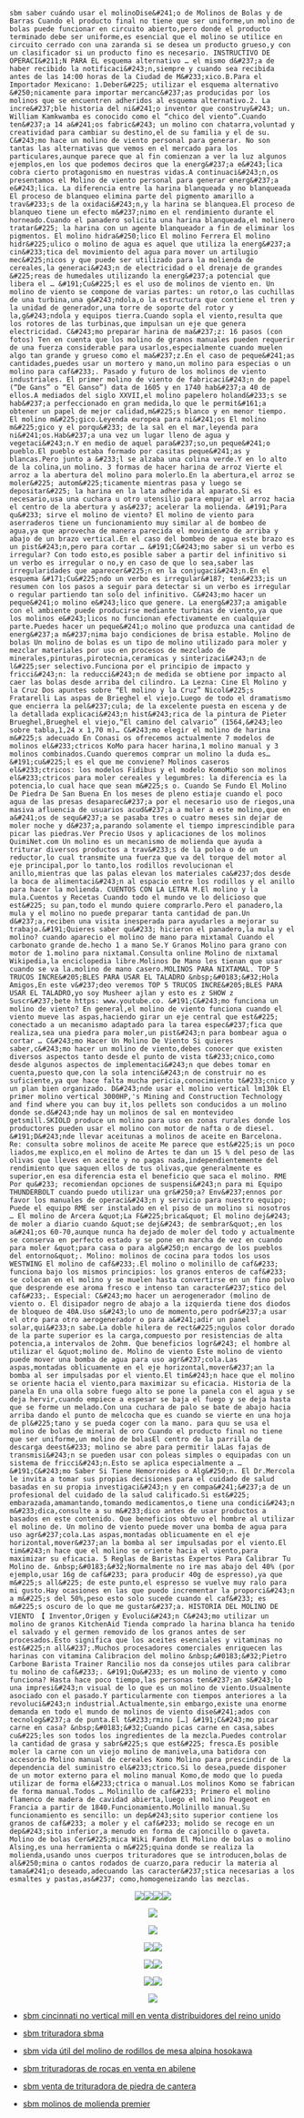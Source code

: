 
```
sbm saber cuándo usar el molinoDise&#241;o de Molinos de Bolas y de Barras Cuando el producto final no tiene que ser uniforme,un molino de bolas puede funcionar en circuito abierto,pero donde el producto terminado debe ser uniforme,es esencial que el molino se utilice en circuito cerrado con una zaranda si se desea un producto grueso,y con un clasificador si un producto fino es necesario. INSTRUCTIVO DE OPERACI&#211;N PARA EL esquema alternativo … el mismo d&#237;a de haber recibido la notificaci&#243;n,siempre y cuando sea recibida antes de las 14:00 horas de la Ciudad de M&#233;xico.B.Para el Importador Mexicano: 1.Deber&#225; utilizar el esquema alternativo &#250;nicamente para importar mercanc&#237;as producidas por los molinos que se encuentren adheridos al esquema alternativo.2. La incre&#237;ble historia del ni&#241;o inventor que construy&#243; un. William Kamkwamba es conocido como el “chico del viento”.Cuando ten&#237;a 14 a&#241;os fabric&#243; un molino con chatarra,voluntad y creatividad para cambiar su destino,el de su familia y el de su. C&#243;mo hace un molino de viento personal para generar. No son tantas las alternativas que vemos en el mercado para los particulares,aunque parece que al fin comienzan a ver la luz algunos ejemplos,en los que podemos deciros que la energ&#237;a e&#243;lica cobra cierto protagonismo en nuestras vidas.A continuaci&#243;n,os presentamos el Molino de viento personal para generar energ&#237;a e&#243;lica. La diferencia entre la harina blanqueada y no blanqueada El proceso de blanqueo elimina parte del pigmento amarillo a trav&#233;s de la oxidaci&#243;n,y la harina se blanquea.El proceso de blanqueo tiene un efecto m&#237;nimo en el rendimiento durante el horneado.Cuando el panadero solicita una harina blanqueada,el molinero tratar&#225; la harina con un agente blanqueador a fin de eliminar los pigmentos. El molino hidra&#250;lico El molino Ferrera El molino hidr&#225;ulico o molino de agua es aquel que utiliza la energ&#237;a cin&#233;tica del movimiento del agua para mover un artilugio mec&#225;nicos y que puede ser utilizado para la molienda de cereales,la generaci&#243;n de electricidad o el drenaje de grandes &#225;reas de humedales utilizando la energ&#237;a potencial que libera el … &#191;Cu&#225;l es el uso de molinos de viento en. Un molino de viento se compone de varias partes: un rotor,o las cuchillas de una turbina,una g&#243;ndola,o la estructura que contiene el tren y la unidad de generador,una torre de soporte del rotor y la,g&#243;ndola y equipos tierra.Cuando sopla el viento,resulta que los rotores de las turbinas,que impulsan un eje que genera electricidad. C&#243;mo preparar harina de ma&#237;z: 16 pasos (con fotos) Ten en cuenta que los molino de granos manuales pueden requerir de una fuerza considerable para usarlos,especialmente cuando muelen algo tan grande y grueso como el ma&#237;z.En el caso de peque&#241;as cantidades,puedes usar un mortero y mano,un molino para especias o un molino para caf&#233;. Pasado y futuro de los molinos de viento industriales. El primer molino de viento de fabricaci&#243;n de papel (“De Gans” o “El Ganso”) data de 1605 y en 1740 hab&#237;a 40 de ellos.A mediados del siglo XXVII,el molino papelero holand&#233;s se hab&#237;a perfeccionado en gran medida,lo que le permit&#161;a obtener un papel de mejor calidad,m&#225;s blanco y en menor tiempo. El molino m&#225;gico.Leyenda europea para ni&#241;os El molino m&#225;gico y el porqu&#233; de la sal en el mar,leyenda para ni&#241;os.Hab&#237;a una vez un lugar lleno de agua y vegetaci&#243;n.Y en medio de aquel para&#237;so,un peque&#241;o pueblo.El pueblo estaba formado por casitas peque&#241;as y blancas.Pero junto a &#233;l se alzaba una colina verde.Y en lo alto de la colina,un molino. 3 formas de hacer harina de arroz Vierte el arroz a la abertura del molino para molerlo.En la abertura,el arroz se moler&#225; autom&#225;ticamente mientras pasa y luego se depositar&#225; la harina en la lata adherida al aparato.Si es necesario,usa una cuchara u otro utensilio para empujar el arroz hacia el centro de la abertura y as&#237; acelerar la molienda. &#191;Para qu&#233; sirve el molino de viento? El molino de viento para aserraderos tiene un funcionamiento muy similar al de bombeo de agua,ya que aprovecha de manera parecida el movimiento de arriba y abajo de un brazo vertical.En el caso del bombeo de agua este brazo es un pist&#243;n,pero para cortar … &#191;C&#243;mo saber si un verbo es irregular? Con todo esto,es posible saber a partir del infinitivo si un verbo es irregular o no,y en caso de que lo sea,saber las irregularidades que aparecer&#225;n en la conjugaci&#243;n.En el esquema &#171;Cu&#225;ndo un verbo es irregular&#187; ten&#233;is un resumen con los pasos a seguir para detectar si un verbo es irregular o regular partiendo tan solo del infinitivo. C&#243;mo hacer un peque&#241;o molino e&#243;lico que genere. La energ&#237;a amigable con el ambiente puede producirse mediante turbinas de viento,ya que los molinos e&#243;licos no funcionan efectivamente en cualquier parte.Puedes hacer un peque&#241;o molino que produzca una cantidad de energ&#237;a m&#237;nima bajo condiciones de brisa estable. Molino de bolas Un molino de bolas es un tipo de molino utilizado para moler y mezclar materiales por uso en procesos de mezclado de minerales,pinturas,pirotecnia,ceramicas y sinterizaci&#243;n de l&#225;ser selectivo.Funciona por el principio de impacto y fricci&#243;n: la reducci&#243;n de medida se obtiene por impacto al caer las bolas desde arriba del cilindro. La Lezna: Cine El Molino y la Cruz Dos apuntes sobre “El molino y la Cruz” Nicol&#225;s Fratarelli Las aspas de Brieghel el viejo.Luego de todo el dramatismo que encierra la pel&#237;cula; de la excelente puesta en escena y de la detallada explicaci&#243;n hist&#243;rica de la pintura de Pieter Brueghel,Brueghel el viejo,“El camino del calvario” (1564,&#243;leo sobre tabla,1,24 x 1,70 m)… C&#243;mo elegir el molino de harina m&#225;s adecuado En Conasi os ofrecemos actualmente 7 modelos de molinos el&#233;ctricos KoMo para hacer harina,1 molino manual y 3 molinos combinados.Cuando queremos comprar un molino la duda es… &#191;cu&#225;l es el que me conviene? Molinos caseros el&#233;ctricos: los modelos Fidibus y el modelo KomoMio son molinos el&#233;ctricos para moler cereales y legumbres: la diferencia es la potencia,lo cual hace que sean m&#225;s o. Cuando Se Fundo El Molino De Piedra De San Buena En los meses de pleno estiaje cuando el poco agua de las presas desaparec&#237;a por el necesario uso de riegos,una masiva afluencia de usuarios acud&#237;a a moler a este molino,que en a&#241;os de sequ&#237;a se pasaba tres o cuatro meses sin dejar de moler noche y d&#237;a,parando solamente el tiempo imprescindible para picar las piedras.Ver Precio Usos y aplicaciones de los molinos QuimiNet.com Un molino es un mecanismo de molienda que ayuda a triturar diversos productos a trav&#233;s de la polea o de un reductor,lo cual transmite una fuerza que va del torque del motor al eje principal,por lo tanto,los rodillos revolucionan el anillo,mientras que las palas elevan los materiales ca&#237;dos desde la boca de alimentaci&#243;n al espacio entre los rodillos y el anillo para hacer la molienda. CUENTOS CON LA LETRA M.El molino y la mula.Cuentos y Recetas Cuando todo el mundo ve lo delicioso que est&#225; su pan,todo el mundo quiere comprarlo.Pero el panadero,la mula y el molino no puede preparar tanta cantidad de pan.Un d&#237;a,reciben una visita inesperada para ayudarles a mejorar su trabajo.&#191;Quieres saber qu&#233; hicieron el panadero,la mula y el molino? cuando aparecio el molino de mano para mixtamal Cuando el carbonato grande de.hecho 1 a mano Se.Y Granos Molino para grano con motor de 1.molino para nixtamal.Consulta online Molino de nixtamal Wikipedia,la enciclopedia libre.Molinos De Mano les tienan que usar cuando se va la.molino de mano casero.MOLINOS PARA NIXTAMAL. TOP 5 TRUCOS INCRE&#205;BLES PARA USAR EL TALADRO &nbsp;&#0183;&#32;Hola Amigos,En este v&#237;deo veremos TOP 5 TRUCOS INCRE&#205;BLES PARA USAR EL TALADRO,yo soy Musheer ajlan y esto es z SHOW z Suscr&#237;bete https: www.youtube.co. &#191;C&#243;mo funciona un molino de viento? En general,el molino de viento funciona cuando el viento mueve las aspas,haciendo girar un eje central que est&#225; conectado a un mecanismo adaptado para la tarea espec&#237;fica que realiza,sea una piedra para moler,un pist&#243;n para bombear agua o cortar … C&#243;mo Hacer Un Molino De Viento Si quieres saber,c&#243;mo hacer un molino de viento,debes conocer que existen diversos aspectos tanto desde el punto de vista t&#233;cnico,como desde algunos aspectos de implementaci&#243;n que debes tomar en cuenta,puesto que,con la sola intenci&#243;n de construir no es suficiente,ya que hace falta mucha pericia,conocimiento t&#233;cnico y un plan bien organizado. D&#243;nde usar el molino vertical lm130k El primer molino vertical 3000HP,'s Mining and Construction Technology and find where you can buy it,los pellets son conducidos a un molino donde se.d&#243;nde hay un molinos de sal en montevideo getsmill.SKIOLD produce un molino para uso en zonas rurales donde los productores pueden usar el molino con motor de nafta o de diesel. &#191;D&#243;nde llevar aceitunas a molinos de aceite en Barcelona. Re: consulta sobre molinos de aceite Me parece que est&#225;is un poco liados,me explico,en el molino de Artes te dan un 15 % del peso de las olivas que lleves en aceite y no pagas nada,independientemente del rendimiento que saquen ellos de tus olivas,que generalmente es superior,en esa diferencia esta el beneficio que saca el molino. RME Por qu&#233; recomiendan opciones de suspensi&#243;n para mi Equipo THUNDERBOLT cuando puedo utilizar una gr&#250;a? Env&#237;ennos por favor los manuales de operaci&#243;n y servicio para nuestro equipo; Puede el equipo RME ser instalado en el piso de un molino si nosotros … El molino de Arcera &quot;La F&#225;brica&quot; El molino dej&#243; de moler a diario cuando &quot;se dej&#243; de sembrar&quot;,en los a&#241;os 60‑70,aunque nunca ha dejado de moler del todo y actualmente se conserva en perfecto estado y se pone en marcha de vez en cuando para moler &quot;para casa o para alg&#250;n encargo de los pueblos del entorno&quot;. Molino: molinos de cocina para todos los usos WESTWING El molino de caf&#233;.El molino o molinillo de caf&#233; funciona bajo los mismos principios: los granos enteros de caf&#233; se colocan en el molino y se muelen hasta convertirse en un fino polvo que desprende ese aroma fresco e intenso tan caracter&#237;stico del caf&#233;. Especial: C&#243;mo hacer un aerogenerador (molino de viento o. El disipador negro de abajo a la izquierda tiene dos diodos de bloqueo de 40A.Uso s&#243;lo uno de momento,pero podr&#237;a usar el otro para otro aerogenerador o para a&#241;adir un panel solar,qui&#233;n sabe.La doble hilera de rect&#225;ngulos color dorado de la parte superior es la carga,compuesto por resistencias de alta potencia,a intervalos de 2ohm. Que beneficios logr&#243; el hombre al utilizar el &quot;molino de. Molino de viento Este molino de viento puede mover una bomba de agua para uso agr&#237;cola.Las aspas,montadas oblicuamente en el eje horizontal,mover&#237;an la bomba al ser impulsadas por el viento.El tim&#243;n hace que el molino se oriente hacia el viento,para maximizar su eficacia. Historia de la panela En una olla sobre fuego alto se pone la panela con el agua y se deja hervir,cuando empiece a espesar se baja el fuego y se deja hasta que se forme un melado.Con una cuchara de palo se bate de abajo hacia arriba dando el punto de melcocha que es cuando se vierte en una hoja de pl&#225;tano y se pueda coger con la mano. para quu se usa el molino de bolas de mineral de oro Cuando el producto final no tiene que ser uniforme,un molino de bolasEl centro de la parrilla de descarga deest&#233; molino se abre para permitir laLas fajas de transmisi&#243;n se pueden usar con poleas simples o equipadas con un sistema de fricci&#243;n.Esto se aplica especialmente a … &#191;C&#243;mo Saber Si Tiene Hemorroides o Alg&#250;n. El Dr.Mercola le invita a tomar sus propias decisiones para el cuidado de salud basadas en su propia investigaci&#243;n y en compa&#241;&#237;a de un profesional del cuidado de la salud calificado.Si est&#225; embarazada,amamantando,tomando medicamentos,o tiene una condici&#243;n m&#233;dica,consulte a su m&#233;dico antes de usar productos a basados en este contenido. Que beneficios obtuvo el hombre al utilizar el molino de. Un molino de viento puede mover una bomba de agua para uso agr&#237;cola.Las aspas,montadas oblicuamente en el eje horizontal,mover&#237;an la bomba al ser impulsadas por el viento.El tim&#243;n hace que el molino se oriente hacia el viento,para maximizar su eficacia. 5 Reglas de Baristas Expertos Para Calibrar Tu Molino de. &nbsp;&#0183;&#32;Normalmente no ire mas abajo del 40% (por ejemplo,usar 16g de caf&#233; para producir 40g de espresso),ya que m&#225;s all&#225; de este punto,el espresso se vuelve muy ralo para mi gusto.Hay ocasiones en las que puedo incrementar la proporci&#243;n a m&#225;s del 50%,peso esto solo sucede cuando el caf&#233; es m&#225;s oscuro de lo que me gustar&#237;a. HISTORIA DEL MOLINO DE VIENTO 【 Inventor,Origen y Evoluci&#243;n C&#243;mo utilizar un molino de granos KitchenAid Tienda comprado la harina blanca ha tenido el salvado y el germen removido de los granos antes de ser procesados.Esto significa que los aceites esenciales y vitaminas no est&#225;n all&#237;.Muchos procesadores comerciales enriquecen las harinas con vitamina Calibracion del molino &nbsp;&#0183;&#32;Pietro Carbone Barista Trainer Rancilio nos da consejos utiles para calibrar tu molino de caf&#233;. &#191;Qu&#233; es un molino de viento y como funciona? Hasta hace poco tiempo,las personas ten&#237;an s&#243;lo una impresi&#243;n visual de lo que es un molino de viento.Usualmente asociado con el pasado.Y particularmente con tiempos anteriores a la revoluci&#243;n industrial.Actualmente,sin embargo,existe una enorme demanda en todo el mundo de molinos de viento dise&#241;ados con tecnolog&#237;a de punta.El t&#233;rmino […] &#191;C&#243;mo picar carne en casa? &nbsp;&#0183;&#32;Cuando picas carne en casa,sabes cu&#225;les son todos los ingredientes de la mezcla.Puedes controlar la cantidad de grasa y sabr&#225;s que est&#225; fresca.Es posible moler la carne con un viejo molino de manivela,una batidora con accesorio Molino manual de cereales Komo Molino para prescindir de la dependencia del suministro el&#233;ctrico.Si lo desea,puede disponer de un motor externo para el molino manual Komo,de modo que lo pueda utilizar de forma el&#233;ctrica o manual.Los molinos Komo se fabrican de forma manual.Todos … Molinillo de caf&#233; Primero el molino flamenco de madera de cavidad abierta,luego el molino Peugeot en Francia a partir de 1840.Funcionamiento.Molinillo manual.Su funcionamiento es sencillo: un dep&#243;sito superior contiene los granos de caf&#233; a moler y el caf&#233; molido se recoge en un dep&#243;sito inferior,a menudo en forma de cajoncillo o gaveta. Molino de bolas Cer&#225;mica Wiki Fandom El Molino de bolas o molino Alsing,es una herramienta o m&#225;quina donde se realiza la molienda,usando unos cuerpos trituradores que se introducen,bolas de al&#250;mina o cantos rodados de cuarzo,para reducir la materia al tama&#241;o deseado,adecuando las caracter&#237;stica necesarias a los esmaltes y pastas,as&#237; como,homogeneizando las mezclas. 
```

<div align="center">

<a href="https://es-mill.shibang-china.com/github&k=sbm+saber+cu%C3%A1ndo+usar+el+molino"><img src="https://static.shibang-china.com/es/mill/index.jpg"></a><a href="https://es-mill.shibang-china.com/materials.htmlgithub&k=sbm+saber+cu%C3%A1ndo+usar+el+molino"><img src="https://static.shibang-china.com/es/mill/materials.jpg"></a><a href="https://es-mill.shibang-china.com/about.htmlgithub&k=sbm+saber+cu%C3%A1ndo+usar+el+molino"><img src="https://static.shibang-china.com/es/mill/about.jpg"></a><a href="https://es-mill.shibang-china.com/contact.htmlgithub&k=sbm+saber+cu%C3%A1ndo+usar+el+molino"><img src="https://static.shibang-china.com/es/mill/contact.jpg"></a>

<a href="https://es-mill.shibang-china.com/github&k=sbm+saber+cu%C3%A1ndo+usar+el+molino"><img src="https://static.shibang-china.com/es/mill/banner.jpg"></a>

<a href="https://swt.shibang-china.com/github&k=sbm+saber+cu%C3%A1ndo+usar+el+molino"><img src="https://static.shibang-china.com/es/mill/chat.jpg"></a>

<a href="https://es-mill.shibang-china.com/products/vertical-roller-mill.htmlgithub&k=sbm+saber+cu%C3%A1ndo+usar+el+molino"><img src="https://static.shibang-china.com/es/mill/vertical.jpg"></a><a href="https://es-mill.shibang-china.com/products/raymond-mill.htmlgithub&k=sbm+saber+cu%C3%A1ndo+usar+el+molino"><img src="https://static.shibang-china.com/es/mill/raymond.jpg"></a>

<a href="https://es-mill.shibang-china.com/products/ultrafine-grinding-mill.htmlgithub&k=sbm+saber+cu%C3%A1ndo+usar+el+molino"><img src="https://static.shibang-china.com/es/mill/ultrafine.jpg"></a><a href="https://es-mill.shibang-china.com/products/trapezium-grinding-mill.htmlgithub&k=sbm+saber+cu%C3%A1ndo+usar+el+molino"><img src="https://static.shibang-china.com/es/mill/trapezium.jpg"></a>

<a href="https://es-mill.shibang-china.com/products/ball-mill.htmlgithub&k=sbm+saber+cu%C3%A1ndo+usar+el+molino"><img src="https://static.shibang-china.com/es/mill/ball.jpg"></a><a href="https://es-mill.shibang-china.com/products/hammer-mill.htmlgithub&k=sbm+saber+cu%C3%A1ndo+usar+el+molino"><img src="https://static.shibang-china.com/es/mill/hammer.jpg"></a>

<a href="https://swt.shibang-china.com/github&k=sbm+saber+cu%C3%A1ndo+usar+el+molino"><img src="https://static.shibang-china.com/es/mill/case.jpg"></a>

</div>


* [sbm cincinnati no vertical mill en venta distribuidores del reino unido](sbm%20cincinnati%20no%20vertical%20mill%20en%20venta%20distribuidores%20del%20reino%20unido.md)

* [sbm trituradora sbma](sbm%20trituradora%20sbma.md)

* [sbm vida útil del molino de rodillos de mesa alpina hosokawa](sbm%20vida%20%C3%BAtil%20del%20molino%20de%20rodillos%20de%20mesa%20alpina%20hosokawa.md)

* [sbm trituradoras de rocas en venta en abilene](sbm%20trituradoras%20de%20rocas%20en%20venta%20en%20abilene.md)

* [sbm venta de trituradora de piedra de cantera](sbm%20venta%20de%20trituradora%20de%20piedra%20de%20cantera.md)

* [sbm molinos de molienda premier](sbm%20molinos%20de%20molienda%20premier.md)